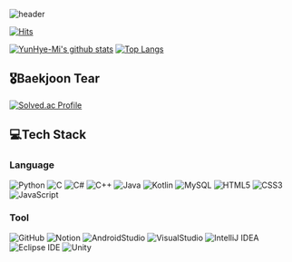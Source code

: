 ![header](https://capsule-render.vercel.app/api?type=wave&theme=dracula&height=300&text=HYE%20MI%20YUN&textBg=false&animation=twinkling&fontSize=50)
<!--
**YunHye-Mi/YunHye-Mi** is a ✨ _special_ ✨ repository because its `README.md` (this file) appears on your GitHub profile.

Here are some ideas to get you started:

- 🔭 I’m currently working on ...
- 🌱 I’m currently learning ...
- 👯 I’m looking to collaborate on ...
- 🤔 I’m looking for help with ...
- 💬 Ask me about ...
- 📫 How to reach me: ...
- 😄 Pronouns: ...
- ⚡ Fun fact: ...
-->
[![Hits](https://hits.seeyoufarm.com/api/count/incr/badge.svg?url=https%3A%2F%2Fgithub.com%2FYunHye-Mi&count_bg=%23C7A9DB&title_bg=%23A678D9&title=hits&edge_flat=false)](https://hits.seeyoufarm.com)

[![YunHye-Mi's github stats](https://github-readme-stats.vercel.app/api?username=YunHye-Mi&show_icons=true&theme=buefy)](https://github.com/YunHye-Mi)
[![Top Langs](https://github-readme-stats.vercel.app/api/top-langs/?username=YunHye-Mi&show_icons=true&hide_border=true&title_color=004386&icon_color=004386&layout=compact&theme=buefy)](https://github.com/YunHye-Mi)

## 🎖️Baekjoon Tear
[![Solved.ac Profile](http://mazassumnida.wtf/api/v2/generate_badge?boj=osnmkiyc1358)](https://solved.ac/osnmkiyc1358)

## 💻Tech Stack

### Language
![Python](https://img.shields.io/badge/Python-3776AB.svg?style=for-the-badge&logo=Python&logoColor=white)  ![C](https://img.shields.io/badge/c-A8B9CC.svg?style=for-the-badge&logo=c&logoColor=white)  ![C#](https://img.shields.io/badge/c%23-239120.svg?style=for-the-badge&logo=c-sharp&logoColor=white)  ![C++](https://img.shields.io/badge/c++-00599C.svg?style=for-the-badge&logo=c%2B%2B&logoColor=white)  ![Java](https://img.shields.io/badge/Java-007396.svg?style=for-the-badge&logo=Java&logoColor=white)  ![Kotlin](https://img.shields.io/badge/kotlin-7F52FF.svg?style=for-the-badge&logo=kotlin&logoColor=white)  ![MySQL](https://img.shields.io/badge/MySQL-4479A1.svg?style=for-the-badge&logo=MySQL&logoColor=white)  ![HTML5](https://img.shields.io/badge/HTML5-E34F26.svg?style=for-the-badge&logo=HTML5&logoColor=white)  ![CSS3](https://img.shields.io/badge/CSS3-1572B6.svg?style=for-the-badge&logo=CSS3&logoColor=white)  ![JavaScript](https://img.shields.io/badge/JavaScript-F7DF1E.svg?style=for-the-badge&logo=JavaScript&logoColor=white)  

### Tool
![GitHub](https://img.shields.io/badge/github-181717.svg?style=for-the-badge&logo=github&logoColor=white) ![Notion](https://img.shields.io/badge/Notion-000000.svg?style=for-the-badge&logo=notion&logoColor=white) ![AndroidStudio](https://img.shields.io/badge/Android%20Studio-3DDC84.svg?style=for-the-badge&logo=Android&logoColor=white) ![VisualStudio](https://img.shields.io/badge/Visual%20Studio-5C2D91.svg?style=for-the-badge&logo=VisualStudio&logoColor=white) ![IntelliJ IDEA](https://img.shields.io/badge/IntelliJ%20IDEA-000000.svg?style=for-the-badge&logo=IntelliJIDEA&logoColor=white) ![Eclipse IDE](https://img.shields.io/badge/Eclipse%20IDE-2C2255.svg?style=for-the-badge&logo=EclipseIDE&logoColor=white) ![Unity](https://img.shields.io/badge/Unity-ffffff.svg?style=for-the-badge&logo=Unity&logoColor=black) 
